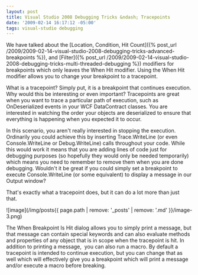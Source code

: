```yaml
---
layout: post
title: Visual Studio 2008 Debugging Tricks &ndash; Tracepoints
date: '2009-02-14 16:17:12 -05:00'
tags: visual-studio debugging
---
```


We have talked about the [Location, Condition, Hit Count]({% post_url /2009/2009-02-14-visual-studio-2008-debugging-tricks-advanced-breakpoints %}), and [Filter]({% post_url /2009/2009-02-14-visual-studio-2008-debugging-tricks-multi-threaded-debugging %}) modifiers for breakpoints which only leaves the When Hit modifier. Using the When Hit modifier allows you to change your breakpoint to a tracepoint.

What is a tracepoint? Simply put, it is a breakpoint that continues execution. Why would this be interesting or even important? Tracepoints are great when you want to trace a particular path of execution, such as OnDeserialized events in your WCF DataContract classes. You are interested in watching the order your objects are deserialized to ensure that everything is happening when you expected it to occur. 

In this scenario, you aren't really interested in stopping the execution. Ordinarily you could achieve this by inserting Trace.WriteLine (or even Console.WriteLine or Debug.WriteLine) calls throughout your code. While this would work it means that you are adding lines of code just for debugging purposes (so hopefully they would only be needed temporarily) which means you need to remember to remove them when you are done debugging. Wouldn't it be great if you could simply set a breakpoint to execute Console.WriteLine (or some equivalent) to display a message in our Output window?

That's exactly what a tracepoint does, but it can do a lot more than just that.  

![image](/img/posts{{ page.path | remove: '_posts' | remove: '.md' }}/image-3.png)  

The When Breakpoint Is Hit dialog allows you to simply print a message, but that message can contain special keywords and can also evaluate methods and properties of any object that is in scope when the tracepoint is hit. In addition to printing a message,  you can also run a macro. By default a tracepoint is intended to continue execution, but you can change that as well which will effectively give you a breakpoint which will print a message and/or execute a macro before breaking.
